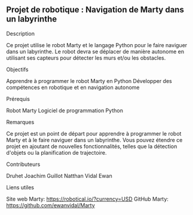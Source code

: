 ## Projet de robotique : Navigation de Marty dans un labyrinthe

Description

Ce projet utilise le robot Marty et le langage Python pour le faire naviguer dans un labyrinthe. Le robot devra se déplacer de manière autonome en utilisant ses capteurs pour détecter les murs et/ou les obstacles.

Objectifs

 Apprendre à programmer le robot Marty en Python
 Développer des compétences en robotique et en navigation autonome

Prérequis

 Robot Marty
 Logiciel de programmation Python

Remarques

 Ce projet est un point de départ pour apprendre à programmer le robot Marty et à le faire naviguer dans un labyrinthe.
 Vous pouvez étendre ce projet en ajoutant de nouvelles fonctionnalités, telles que la détection d'objets ou la planification de trajectoire.

Contributeurs

Druhet Joachim
Guillot Natthan
Vidal Ewan

Liens utiles

 Site web Marty: https://robotical.io/?currency=USD
 GitHub Marty: https://github.com/ewanvidal/Marty
